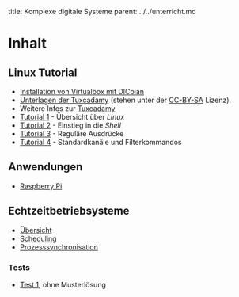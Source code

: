 title: Komplexe digitale Systeme
parent: ../../unterricht.md

# Inhalt
## Linux Tutorial
* [Installation von Virtualbox mit DICbian](dicbian.html)
* [Unterlagen der Tuxcadamy](grd1-de-manual.pdf) (stehen unter der [CC-BY-SA](https://creativecommons.org/licenses/by-sa/4.0/)
  Lizenz).
* Weitere Infos zur [Tuxcadamy](https://www.tuxcademy.org/)
* [Tutorial 1](tutorial1.html) - Übersicht über *Linux*
* [Tutorial 2](tutorial2.html) - Einstieg in die *Shell*
* [Tutorial 3](tutorial3.html) - Reguläre Ausdrücke
* [Tutorial 4](tutorial4.html) - Standardkanäle und Filterkommandos

## Anwendungen
* [Raspberry Pi](raspberrypi.html)

## Echtzeitbetriebsysteme
* [Übersicht](echtzeitbetriebssysteme.html)
* [Scheduling](scheduling.html)
* [Prozesssynchronisation](synchronisation.html)

### Tests
* [Test 1](test_rtos_1.pdf), ohne Musterlösung
